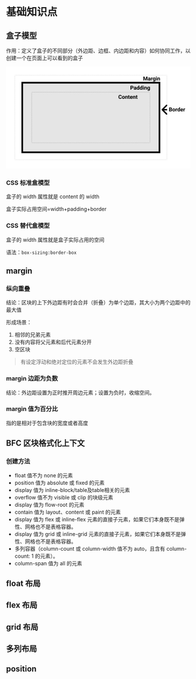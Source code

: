 # 基础知识点

## 盒子模型

作用：定义了盒子的不同部分（外边距、边框、内边距和内容）如何协同工作，以创建一个在页面上可以看到的盒子

![盒模型](./images/box-model.png)

### CSS 标准盒模型

盒子的 width 属性就是 content 的 width

盒子实际占用空间=width+padding+border

### CSS 替代盒模型

盒子的 width 属性就是盒子实际占用的空间

语法：`box-sizing:border-box`

## margin

### 纵向重叠

结论：区块的上下外边距有时会合并（折叠）为单个边距，其大小为两个边距中的最大值

形成场景：

1. 相邻的兄弟元素
2. 没有内容将父元素和后代元素分开
3. 空区块

> 有设定浮动和绝对定位的元素不会发生外边距折叠

### margin 边距为负数

结论：外边距设置为正时推开周边元素；设置为负时，收缩空间。

### margin 值为百分比

指的是相对于包含块的宽度或者高度

## BFC 区块格式化上下文

### 创建方法

- float 值不为 none 的元素
- position 值为 absolute 或 fixed 的元素
- display 值为 inline-block/table及table相关的元素
- overflow 值不为 visible 或 clip 的块级元素
- display 值为 flow-root 的元素
- contain 值为 layout、content 或 paint 的元素
- display 值为 flex 或 inline-flex 元素的直接子元素，如果它们本身既不是弹性、网格也不是表格容器。
- display 值为 grid 或 inline-grid 元素的直接子元素，如果它们本身既不是弹性、网格也不是表格容器。
- 多列容器（column-count 或 column-width 值不为 auto，且含有 column-count: 1 的元素）。
- column-span 值为 all 的元素

## float 布局

## flex 布局

## grid 布局

## 多列布局

## position
